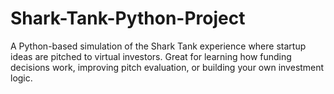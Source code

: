 # Shark-Tank-Python-Project

A Python-based simulation of the Shark Tank experience where startup ideas are pitched to virtual investors. Great for learning how funding decisions work, improving pitch evaluation, or building your own investment logic.
